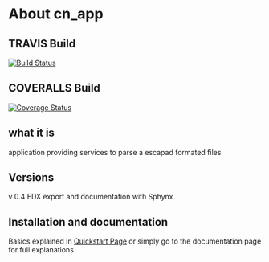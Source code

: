 # About cn_app

## TRAVIS Build
[![Build Status](https://travis-ci.org/CelestineSauvage/cn_app.svg?branch=parserGiftTest)](https://travis-ci.org/CelestineSauvage/cn_app)

## COVERALLS Build
[![Coverage Status](https://coveralls.io/repos/github/CelestineSauvage/cn_app/badge.svg?branch=parserGiftTest)](https://coveralls.io/github/CelestineSauvage/cn_app?branch=parserGiftTest)

## what it is
application providing services to parse a escapad formated files

## Versions
v 0.4 EDX export and documentation with Sphynx


## Installation and documentation

Basics explained in [Quickstart Page](documentation/usage.md) or simply go to the documentation page for full explanations
